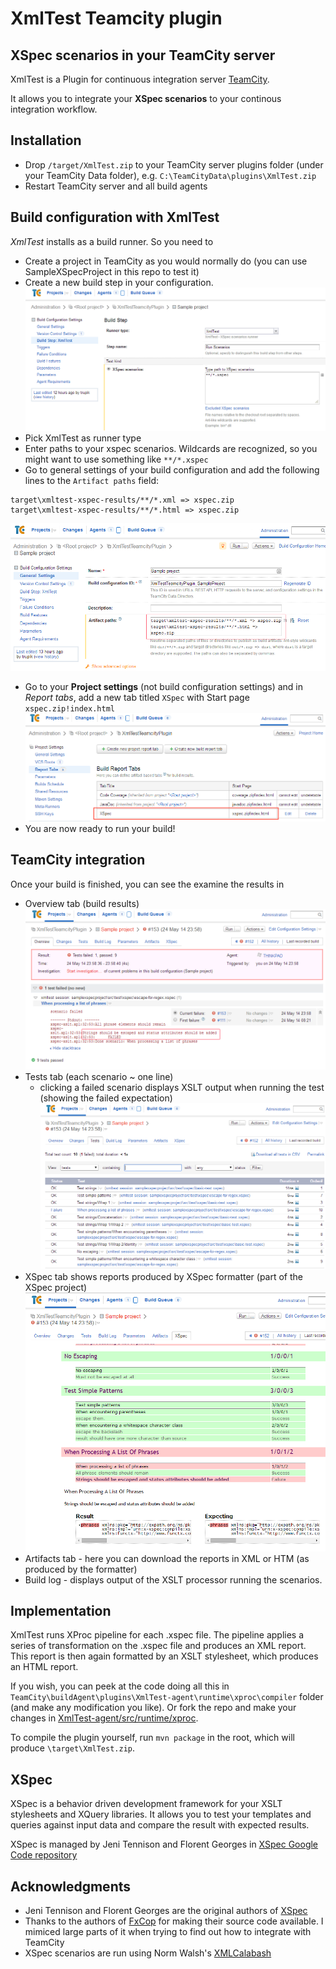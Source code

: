XmlTest Teamcity plugin
=======================
XSpec scenarios in your TeamCity server
-------------------------------------------

XmlTest is a Plugin for continuous integration server [TeamCity](http://www.jetbrains.com/teamcity/).

It allows you to integrate your **XSpec scenarios** to your continous integration workflow. 

Installation
------------

* Drop `/target/XmlTest.zip` to your TeamCity server plugins folder (under your TeamCity Data folder), e.g. `C:\TeamCityData\plugins\XmlTest.zip`
* Restart TeamCity server and all build agents

Build configuration with XmlTest
--------------------------------

*XmlTest* installs as a build runner. So you need to 

* Create a project in TeamCity as you would normally do (you can use SampleXSpecProject in this repo to test it)
* Create a new build step in your configuration. 
![XmlTest build step](https://raw.githubusercontent.com/j-maly/XmlTestTeamCityPlugin/master/docs/screenshots/build-step.png)
* Pick XmlTest as runner type 
* Enter paths to your xspec scenarios. Wildcards are recognized, so you might want to use something like `**/*.xspec`
* Go to general settings of your build configuration and add the following lines to the `Artifact paths` field: 
```
target\xmltest-xspec-results/**/*.xml => xspec.zip
target\xmltest-xspec-results/**/*.html => xspec.zip
```
![XmlTest artifact settings](https://raw.githubusercontent.com/j-maly/XmlTestTeamCityPlugin/master/docs/screenshots/project-artifacts.png)
* Go to your **Project settings** (not build configuration settings) and in *Report tabs*, add a new tab titled `XSpec` with Start page `xspec.zip!index.html`
![XmlTest setting up XSpec report tab](https://raw.githubusercontent.com/j-maly/XmlTestTeamCityPlugin/master/docs/screenshots/report-tabs.png)
* You are now ready to run your build! 

TeamCity integration
--------------------

Once your build is finished, you can see the examine the results in 
* Overview tab (build results)
![XmlTest - Overview tab](https://raw.githubusercontent.com/j-maly/XmlTestTeamCityPlugin/master/docs/screenshots/overview-tab.png)
* Tests tab (each scenario ~ one line)
  * clicking a failed scenario displays XSLT output when running the test (showing the failed expectation)
![XmlTest - Tests tab](https://raw.githubusercontent.com/j-maly/XmlTestTeamCityPlugin/master/docs/screenshots/tests-tab.png)
* XSpec tab shows reports produced by XSpec formatter (part of the XSpec project)
![XmlTest - XSpec tab](https://raw.githubusercontent.com/j-maly/XmlTestTeamCityPlugin/master/docs/screenshots/xspec-tab.png) 
* Artifacts tab - here you can download the reports in XML or HTM (as produced by the formatter)
* Build log - displays output of the XSLT processor running the scenarios. 

Implementation
--------------
XmlTest runs XProc pipeline for each .xspec file. The pipeline applies a series of transformation on the .xspec file and produces an XML report. This report is then again formatted by an XSLT stylesheet, which produces an HTML report. 

If you wish, you can peek at the code doing all this in `TeamCity\buildAgent\plugins\XmlTest-agent\runtime\xproc\compiler` folder (and make any modification you like). Or fork the repo and make your changes in [XmlTest-agent/src/runtime/xproc](/XmlTest-agent/src/runtime/xproc).

To compile the plugin yourself, run `mvn package` in the root, which will produce `\target\XmlTest.zip`.

XSpec
-----

XSpec is a behavior driven development framework for your XSLT stylesheets and XQuery libraries. It allows you to test your templates and queries against input data and compare the result with expected results. 

XSpec is managed by Jeni Tennison and Florent Georges in [XSpec Google Code repository](https://code.google.com/p/xspec/)


Acknowledgments
---------------

* Jeni Tennison and Florent Georges are the original authors of [XSpec](https://code.google.com/p/xspec/)
* Thanks to the authors of [FxCop](http://blog.jetbrains.com/teamcity/tag/fxcop/) for making their source code available. I mimiced large parts of it when trying to find out how to integrate with TeamCity
* XSpec scenarios are run using Norm Walsh's [XMLCalabash](http://xmlcalabash.com/)
